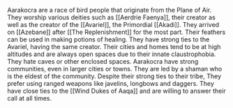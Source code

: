 Aarakocra are a race of bird people that originate from the Plane of Air. They worship various deities such as [[Aerdrie Faenya]], their creator as well as the creator of the [[Avariel]], the Primordial [[Akadi]]. They arrived on [[Azebane]] after [[The Replenishment]] for the most part. Their feathers can be used in making potions of healing. They have strong ties to the Avariel, having the same creator. Their cities and homes tend to be at high altitudes and are always open spaces due to their innate claustrophobia. They hate caves or other enclosed spaces. Aarakocra have strong communities, even in larger cities or towns. They are led by a shaman who is the eldest of the community. Despite their strong ties to their tribe, They prefer using ranged weapons like javelins, longbows and daggers. They have close ties to the [[Wind Dukes of Aaqa]] and are willing to answer their call at all times.